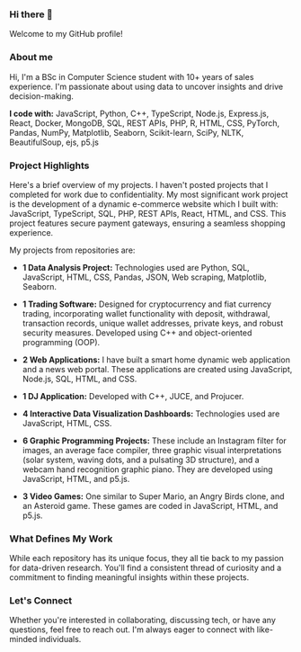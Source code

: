 ### Hi there 👋

Welcome to my GitHub profile!

### About me
Hi, I'm a BSc in Computer Science student with 10+ years of sales experience. I'm passionate about using data to uncover insights and drive decision-making. 

**I code with:** JavaScript, Python, C++, TypeScript, Node.js, Express.js, React, Docker, MongoDB, SQL, REST APIs, PHP, R, HTML, CSS, PyTorch, Pandas, NumPy, Matplotlib, Seaborn, Scikit-learn, SciPy, NLTK, BeautifulSoup, ejs, p5.js


### Project Highlights

Here's a brief overview of my projects. I haven't posted projects that I completed for work due to confidentiality. My most significant work project is the development of a dynamic e-commerce website which I built with: JavaScript, TypeScript, SQL, PHP, REST APIs, React, HTML, and CSS. This project features secure payment gateways, ensuring a seamless shopping experience.

My projects from repositories are:

* **1 Data Analysis Project:** Technologies used are Python, SQL, JavaScript, HTML, CSS, Pandas, JSON, Web scraping, Matplotlib, Seaborn.

* **1 Trading Software:** Designed for cryptocurrency and fiat currency trading, incorporating wallet functionality with deposit, withdrawal, transaction records, unique wallet addresses, private keys, and robust security measures. Developed using C++ and object-oriented programming (OOP).

* **2 Web Applications:** I have built a smart home dynamic web application and a news web portal. These applications are created using JavaScript, Node.js, SQL, HTML, and CSS.

* **1 DJ Application:** Developed with C++, JUCE, and Projucer.

* **4 Interactive Data Visualization Dashboards:** Technologies used are JavaScript, HTML, CSS.

* **6 Graphic Programming Projects:** These include an Instagram filter for images, an average face compiler, three graphic visual interpretations (solar system, waving dots, and a pulsating 3D structure), and a webcam hand recognition graphic piano. They are developed using JavaScript, HTML, and p5.js.

* **3 Video Games:** One similar to Super Mario, an Angry Birds clone, and an Asteroid game. These games are coded in JavaScript, HTML, and p5.js.


### What Defines My Work

While each repository has its unique focus, they all tie back to my passion for data-driven research. You'll find a consistent thread of curiosity and a commitment to finding meaningful insights within these projects.


### Let's Connect

Whether you're interested in collaborating, discussing tech, or have any questions, feel free to reach out. I'm always eager to connect with like-minded individuals.


 
